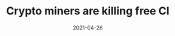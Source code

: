 ---
title: "Crypto miners are killing free CI"
date: 2021-04-26
externalLink: https://layerci.com/blog/crypto-miners-are-killing-free-ci/
---